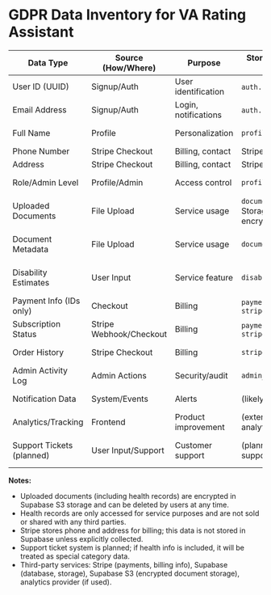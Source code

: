# GDPR Data Inventory for VA Rating Assistant

| Data Type                 | Source (How/Where)      | Purpose              | Storage Location / Table                      | Access (Who)         | Third Parties      | Retention / Deletion Policy       | Special Category?      |
| ------------------------- | ----------------------- | -------------------- | --------------------------------------------- | -------------------- | ------------------ | --------------------------------- | ---------------------- |
| User ID (UUID)            | Signup/Auth             | User identification  | `auth.users`, `profiles`                      | User, Admin          | -                  | Until account deletion            | No                     |
| Email Address             | Signup/Auth             | Login, notifications | `auth.users`, `profiles`                      | User, Admin          | Email provider     | Until account deletion            | No                     |
| Full Name                 | Profile                 | Personalization      | `profiles`                                    | User, Admin          | -                  | Until account deletion            | No                     |
| Phone Number              | Stripe Checkout         | Billing, contact     | Stripe (external)                             | Admin                | Stripe             | Stripe policy                     | No                     |
| Address                   | Stripe Checkout         | Billing, contact     | Stripe (external)                             | Admin                | Stripe             | Stripe policy                     | No                     |
| Role/Admin Level          | Profile/Admin           | Access control       | `profiles`                                    | Admin                | -                  | Until account deletion            | No                     |
| Uploaded Documents        | File Upload             | Service usage        | `documents`, Supabase Storage (S3, encrypted) | User, Admin          | Supabase S3        | User/admin deletes, or on request | Yes (health records)   |
| Document Metadata         | File Upload             | Service usage        | `documents`                                   | User, Admin          | -                  | User/admin deletes, or on request | Yes (health records)   |
| Disability Estimates      | User Input              | Service feature      | `disability_estimates`                        | User, Admin          | -                  | User/admin deletes, or on request | Yes (health-related)   |
| Payment Info (IDs only)   | Checkout                | Billing              | `payments`, `stripe_customers`                | Admin                | Stripe             | Stripe policy                     | No                     |
| Subscription Status       | Stripe Webhook/Checkout | Billing              | `payments`, `stripe_subscriptions`            | Admin, User          | Stripe             | Stripe policy                     | No                     |
| Order History             | Stripe Checkout         | Billing              | `stripe_orders`                               | Admin, User          | Stripe             | Stripe policy                     | No                     |
| Admin Activity Log        | Admin Actions           | Security/audit       | `admin_activity_log`                          | Admin                | -                  | Retained for audit, per policy    | No                     |
| Notification Data         | System/Events           | Alerts               | (likely in app, not DB)                       | Admin                | -                  | Until dismissed/expired           | No                     |
| Analytics/Tracking        | Frontend                | Product improvement  | (external, e.g., analytics tool)              | Admin                | Analytics provider | Per provider policy               | No                     |
| Support Tickets (planned) | User Input/Support      | Customer support     | (planned: support_tickets table)              | User, Admin, Support | (TBD)              | Until resolved/user request       | Maybe (if health info) |

**Notes:**

- Uploaded documents (including health records) are encrypted in Supabase S3 storage and can be deleted by users at any time.
- Health records are only accessed for service purposes and are not sold or shared with any third parties.
- Stripe stores phone and address for billing; this data is not stored in Supabase unless explicitly collected.
- Support ticket system is planned; if health info is included, it will be treated as special category data.
- Third-party services: Stripe (payments, billing info), Supabase (database, storage), Supabase S3 (encrypted document storage), analytics provider (if used).
